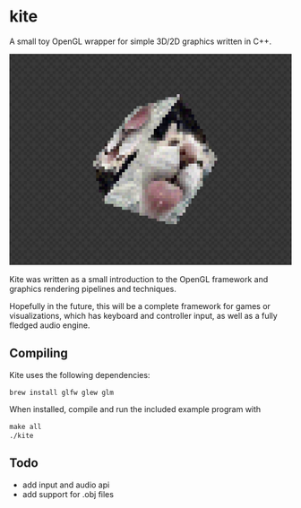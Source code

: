 # kite
A small toy OpenGL wrapper for simple 3D/2D graphics written in C++.

![example render](assets/example.png)

Kite was written as a small introduction to the OpenGL framework and graphics rendering pipelines and techniques.

Hopefully in the future, this will be a complete framework for games or visualizations, which has keyboard and controller input, as well as a fully fledged audio engine.


## Compiling
Kite uses the following dependencies:
```
brew install glfw glew glm
```
When installed, compile and run the included example program with
```
make all
./kite
```

## Todo
* add input and audio api
* add support for .obj files
